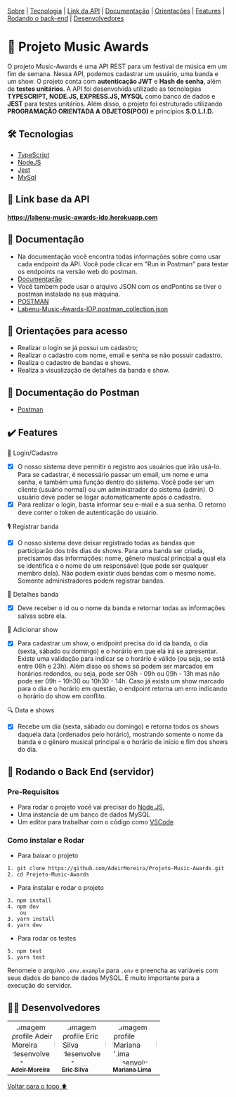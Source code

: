 <p>
<a href="#sobre">Sobre</a> |
<a href="#tecnologia">Tecnologia</a> |
<a href="#link">Link da API</a> |
<a href="#documentação">Documentação</a> |
<a href="#orientacoes">Orientações</a> |
<a href="#features">Features</a> |
<a href="#back">Rodando o back-end</a> |
<a href="#desenvolvedores">Desenvolvedores</a>
</p>

<h1 id="sobre">📕 Projeto Music Awards</h1>

O projeto Music-Awards é uma API REST para um festival de música em um fim de semana. Nessa API, podemos cadastrar um usuário, uma banda e um show. O projeto conta com **autenticação JWT** e **Hash de senha**, além de **testes unitários**. A API foi desenvolvida utilizado as tecnologias **TYPESCRIPT, NODE.JS, EXPRESS.JS, MYSQL** como banco de dados e **JEST** para testes unitários. Além disso, o projeto foi estruturado utilizando 
**PROGRAMAÇÃO ORIENTADA A OBJETOS(POO)** e princípios **S.O.L.I.D.**

<h2 id="tecnologia">🛠 Tecnologias</h2>

- [TypeScript](https://www.typescriptlang.org/)
- [NodeJS](https://nodejs.org/en/docs/)
- [Jest](https://jestjs.io/pt-BR/docs/api)
- [MySql](https://dev.mysql.com/doc/)

<h2 id="link">🔗 Link base da API</h2>

#### https://labenu-music-awards-idp.herokuapp.com

<h2 id="documentação">📃 Documentação</h2>

- Na documentação você encontra todas informações sobre como usar cada endpoint da API. Você pode clicar em "Run in Postman" para testar os endpoints na versão web do postman.
- [Documentação](https://documenter.getpostman.com/view/20351643/UzQvtk4N)
- Você tambem pode usar o arquivo JSON  com os endPontins se tiver o postman instalado na sua máquina.
- [POSTMAN](https://www.postman.com/downloads/)
- [Labenu-Music-Awards-IDP.postman_collection.json](https://github.com/AdeirMoreira/Projeto-Music-Awards/blob/master/Labenu-Music-Awards-IDP.postman_collection.json)

<h2 id="orientacoes">🚨 Orientações para acesso</h2>

- Realizar o login se já possui um cadastro;
- Realizar o cadastro com nome, email e senha se não possuir cadastro.
- Realiza o cadastro de bandas e shows.
- Realiza a visualização de detalhes da banda e show.

<h2 id="documentação">📃 Documentação do Postman</h2>

- [Postman](https://documenter.getpostman.com/view/20351643/UzQvtk4N)

<h2 id="features">✔️ Features</h2>

👤 Login/Cadastro

- [x] O nosso sistema deve permitir o registro aos usuários que irão usá-lo. Para se cadastrar, é necessário passar um email, um nome e uma senha, e também uma função dentro do sistema. Você pode ser um cliente (usuário normal) ou um administrador do sistema (admin). O usuário deve poder se logar automaticamente após o cadastro.
- [x] Para realizar o login, basta informar seu e-mail e a sua senha. O retorno deve conter o token de autenticação do usuário.

🎙 Registrar banda

- [x] O nosso sistema deve deixar registrado todas as bandas que participarão dos três dias de shows. Para uma banda ser criada, precisamos das informações: nome, gênero musical principal a qual ela se identifica e o nome de um responsável (que pode ser qualquer membro dela). Não podem existir duas bandas com o mesmo nome. Somente administradores podem registrar bandas.

🎸 Detalhes banda

- [x] Deve receber o id ou o nome da banda e retornar todas as informações salvas sobre ela.

📅 Adicionar show

- [x] Para cadastrar um show, o endpoint precisa do id da banda, o dia (sexta, sábado ou domingo) e o horário em que ela irá se apresentar. Existe uma validação para indicar se o horário é válido (ou seja, se está entre 08h e 23h). Além disso os shows só podem ser marcados em horários redondos, ou seja, pode ser 08h - 09h ou 09h - 13h mas não pode ser 09h - 10h30 ou 10h30 - 14h. Caso já exista um show marcado para o dia e o horário em questão, o endpoint retorna um erro indicando o horário do show em conflito.

🔍 Data e shows

- [x] Recebe um dia (sexta, sábado ou domingo) e retorna todos os shows daquela data (ordenados pelo horário), mostrando somente o nome da banda e o gênero musical principal e o horário de início e fim dos shows do dia.

<h2 id="back"> 🎲 Rodando o Back End (servidor)</h2>

### Pre-Requisitos

- Para rodar o projeto você vai precisar do [Node.JS](https://nodejs.org/en/download/),
- Uma instancia de um banco de dados MySQL
- Um editor para trabalhar com o código como [VSCode](https://code.visualstudio.com/)

### Como instalar e Rodar
* Para baixar o projeto
```
1. git clone https://github.com/AdeirMoreira/Projeto-Music-Awards.git
2. cd Projeto-Music-Awards
```
* Para instalar e rodar o projeto
```
3. npm install
4. npm dev
    ou
3. yarn install
4. yarn dev
```
* Para rodar os testes 
```
5. npm test
5. yarn test
```

Renomeie o arquivo ```.env.example```  para ```.env``` e preencha as variáveis com seus dados do banco de dados MySQL. É muito importante para a execução do servidor.

<h2 id="desenvolvedores">👨‍💻 Desenvolvedores</h2>
<table>         
<td><a href="https://github.com/future4code/silveira-Adeir-Maia"><img style="border-radius: 50%;" src="https://avatars.githubusercontent.com/u/98994187?v=4" width="100px;" alt="Imagem profile Adeir Moreira desenvolvedor"/><br /><sub><b>Adeir Moreira</b></sub></a><br /> 
<td><a href="https://github.com/future4code/silveira-Eric-Silva"><img style="border-radius: 50%;" src="https://avatars.githubusercontent.com/u/99001809?v=4" width="100px;" alt="Imagem profile Eric Silva desenvolvedor"/><br /><sub><b>Eric Silva </b></sub></a><br />
<td><a href="https://github.com/future4code/silveira-Mariana-Lima"><img style="border-radius: 50%;" src="https://avatars.githubusercontent.com/u/98923335?v=4" width="100px;" alt="Imagem profile Mariana Lima desenvolvedora"/><br /><sub><b>Mariana Lima</b></sub></a><br />
  
</table>

<a href="#voltar">Voltar para o topo ⬆️</a>
